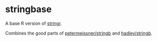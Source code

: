 
<!-- README.md is generated from README.Rmd. Please edit that file -->

# stringbase

<!-- badges: start -->
<!-- badges: end -->

A base R version of [stringr](https://github.com/tidyverse/stringr).

Combines the good parts of
[petermeissner/stringb](https://github.com/petermeissner/stringb) and
[hadley/stringb](https://github.com/hadley/stringb).
